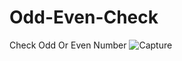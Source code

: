 # Odd-Even-Check
 Check Odd Or Even Number
![Capture](https://github.com/Vikramg01/Odd-Even-Check/assets/140692659/6f60b04c-ee6f-4ae6-9ced-f775b84fb8da)
